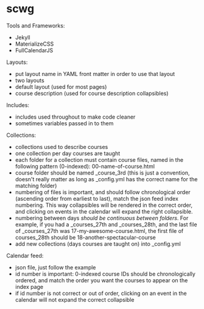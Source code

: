 # scwg

Tools and Frameworks:
- Jekyll
- MaterializeCSS
- FullCalendarJS

Layouts:
- put layout name in YAML front matter in order to use that layout
- two layouts
- default layout (used for most pages)
- course description (used for course description collapsibles)

Includes:
- includes used throughout to make code cleaner
- sometimes variables passed in to them

Collections:
- collections used to describe courses
- one collection per day courses are taught
- each folder for a collection must contain course files, named in the following pattern (0-indexed): 00-name-of-course.html
- course folder should be named \_course_3rd (this is just a convention, doesn't really matter as long as \_config.yml has the correct name for the matching folder)
- numbering of files is important, and should follow chronological order (ascending order from earliest to last), match the json feed index numbering. This way collapsibles will be rendered in the correct order, and clicking on events in the calendar will expand the right collapsible.
- numbering between days _should be continuous between folders_. For example, if you had a \_courses_27th and \_courses_28th, and the last file of \_courses_27th was 17-my-awesome-course.html, the first file of courses_28th should be 18-another-spectacular-course
- add new collections (days courses are taught on) into \_config.yml

Calendar feed:
- json file, just follow the example
- id number is important: 0-indexed course IDs should be chronologically ordered, and match the order you want the courses to appear on the index page
- if id number is not correct or out of order, clicking on an event in the calendar will not expand the correct collapsible
